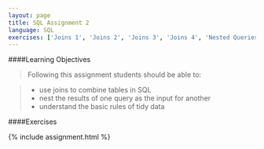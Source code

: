 ```yaml
---
layout: page
title: SQL Assignment 2
language: SQL
exercises: ['Joins 1', 'Joins 2', 'Joins 3', 'Joins 4', 'Nested Queries', 'Tidy Data',  'Database Structure 1', 'Database Structure 2']
---
```


####Learning Objectives

> Following this assignment students should be able to:

> - use joins to combine tables in SQL
> - nest the results of one query as the input for another
> - understand the basic rules of tidy data

####Exercises

{% include assignment.html %}
